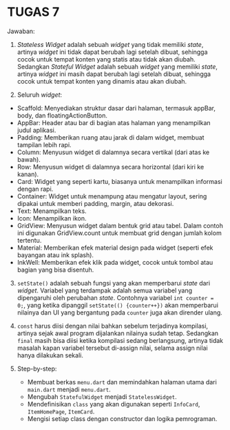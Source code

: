 # TUGAS 7
Jawaban:
1. <i>Stateless Widget</i> adalah sebuah <i>widget</i> yang tidak memiliki <i>state</i>, artinya <i>widget</i> ini tidak dapat berubah lagi setelah dibuat, sehingga cocok untuk tempat konten yang statis atau tidak akan diubah. Sedangkan <i>Stateful Widget</i> adalah sebuah <i>widget</i> yang memiliki <i>state</i>, artinya <i>widget</i> ini masih dapat berubah lagi setelah dibuat, sehingga cocok untuk tempat konten yang dinamis atau akan diubah.

2. Seluruh <i>widget</i>:
- Scaffold: Menyediakan struktur dasar dari halaman, termasuk appBar, body, dan floatingActionButton.
- AppBar: Header atau bar di bagian atas halaman yang menampilkan judul aplikasi.
- Padding: Memberikan ruang atau jarak di dalam widget, membuat tampilan lebih rapi.
- Column: Menyusun widget di dalamnya secara vertikal (dari atas ke bawah).
- Row: Menyusun widget di dalamnya secara horizontal (dari kiri ke kanan).
- Card: Widget yang seperti kartu, biasanya untuk menampilkan informasi dengan rapi.
- Container: Widget untuk menampung atau mengatur layout, sering dipakai untuk memberi padding, margin, atau dekorasi.
- Text: Menampilkan teks.
- Icon: Menampilkan ikon.
- GridView: Menyusun widget dalam bentuk grid atau tabel. Dalam contoh ini digunakan GridView.count untuk membuat grid dengan jumlah kolom tertentu.
- Material: Memberikan efek material design pada widget (seperti efek bayangan atau ink splash).
- InkWell: Memberikan efek klik pada widget, cocok untuk tombol atau bagian yang bisa disentuh.

3. `setState()` adalah sebuah fungsi yang akan memperbarui <i>state</i> dari <i>widget</i>. Variabel yang terdampak adalah semua variabel yang dipengaruhi oleh perubahan <i>state</i>. Contohnya variabel `int counter = 0;`, yang ketika dipanggil `setState(() {counter++})` akan memperbarui nilainya dan UI yang bergantung pada `counter` juga akan dirender ulang.

4. `const` harus diisi dengan nilai bahkan sebelum terjadinya kompilasi, artinya sejak awal program dijalankan nilainya sudah tetap. Sedangkan `final` masih bisa diisi ketika kompilasi sedang berlangsung, artinya tidak masalah kapan variabel tersebut di-assign nilai, selama assign nilai hanya dilakukan sekali.

5. Step-by-step:
   - Membuat berkas `menu.dart` dan memindahkan halaman utama dari `main.dart` menjadi `menu.dart`.
   - Mengubah `StatefulWidget` menjadi `StatelessWidget`.
   - Mendefinisikan `class` yang akan digunakan seperti `InfoCard`, `ItemHomePage`, `ItemCard`.
   - Mengisi setiap class dengan constructor dan logika pemrograman.